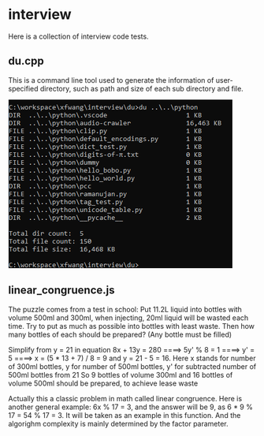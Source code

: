 # interview

Here is a collection of interview code tests.

## du.cpp 
This is a command line tool used to generate the information of user-specified directory, such as path and size of each sub directory and file.

![](du/du.png)

## linear_congruence.js
The puzzle comes from a test in school: Put 11.2L liquid into bottles with volume 500ml and 300ml, when 
injecting, 20ml liquid will be wasted each time. Try to put as much as possible into bottles with least waste.
Then how many bottles of each should be prepared? (Any bottle must be filled)

Simplify from y = 21 in equation 8x + 13y = 280 ====> 5y' % 8 = 1 ====> y' = 5 ====> x = (5 * 13 + 7) / 8 = 9 and y = 21 - 5 = 16.
Here x stands for number of 300ml bottles, y for number of 500ml bottles, y' for subtracted number of 500ml bottles from 21
So 9 bottles of volume 300ml and 16 bottles of volume 500ml should be prepared, to achieve lease waste

Actually this a classic problem in math called linear congruence. Here is another general example: 6x % 17 = 3, 
and the answer will be 9, as 6 * 9 % 17 = 54 % 17 = 3. It will be taken as an example in this function.
And the algorighm complexity is mainly determined by the factor parameter.
